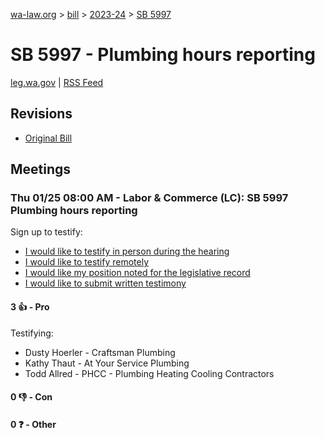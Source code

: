 [wa-law.org](/) > [bill](/bill/) > [2023-24](/bill/2023-24/) > [SB 5997](/bill/2023-24/sb/5997/)

# SB 5997 - Plumbing hours reporting
[leg.wa.gov](https://app.leg.wa.gov/billsummary?BillNumber=5997&Year=2023&Initiative=false) | [RSS Feed](./rss.xml)

## Revisions
* [Original Bill](1/)

## Meetings
### Thu 01/25 08:00 AM - Labor & Commerce (LC): SB 5997 Plumbing hours reporting
Sign up to testify:
* [I would like to testify in person during the hearing](https://app.leg.wa.gov/csi/Testifier/Add?chamber=House&mId=31751&aId=157708&caId=23596&tId=1)
* [I would like to testify remotely](https://app.leg.wa.gov/csi/Testifier/Add?chamber=House&mId=31751&aId=157708&caId=23596&tId=2)
* [I would like my position noted for the legislative record](https://app.leg.wa.gov/csi/Testifier/Add?chamber=House&mId=31751&aId=157708&caId=23596&tId=3)
* [I would like to submit written testimony](https://app.leg.wa.gov/csi/Testifier/Add?chamber=House&mId=31751&aId=157708&caId=23596&tId=4)

#### 3 👍 - Pro
Testifying:
* Dusty Hoerler - Craftsman Plumbing
* Kathy Thaut - At Your Service Plumbing
* Todd Allred - PHCC - Plumbing Heating Cooling Contractors

#### 0 👎 - Con

#### 0 ❓ - Other
